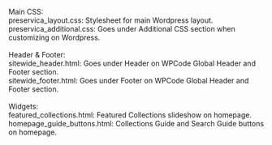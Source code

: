 Main CSS:<br>
preservica_layout.css: Stylesheet for main Wordpress layout.<br>
preservica_additional.css: Goes under Additional CSS section when customizing on Wordpress.<br>
<br>
Header & Footer:<br>
sitewide_header.html: Goes under Header on WPCode Global Header and Footer section.<br>
sitewide_footer.html: Goes under Footer on WPCode Global Header and Footer section.<br>
<br>
Widgets:<br>
featured_collections.html: Featured Collections slideshow on homepage.<br>
homepage_guide_buttons.html: Collections Guide and Search Guide buttons on homepage.
